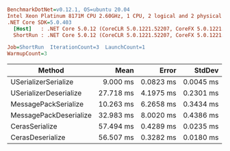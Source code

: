 ``` ini

BenchmarkDotNet=v0.12.1, OS=ubuntu 20.04
Intel Xeon Platinum 8171M CPU 2.60GHz, 1 CPU, 2 logical and 2 physical cores
.NET Core SDK=5.0.403
  [Host]   : .NET Core 5.0.12 (CoreCLR 5.0.1221.52207, CoreFX 5.0.1221.52207), X64 RyuJIT
  ShortRun : .NET Core 5.0.12 (CoreCLR 5.0.1221.52207, CoreFX 5.0.1221.52207), X64 RyuJIT

Job=ShortRun  IterationCount=3  LaunchCount=1  
WarmupCount=3  

```
|                 Method |      Mean |     Error |    StdDev |
|----------------------- |----------:|----------:|----------:|
|   USerializerSerialize |  9.000 ms | 0.0823 ms | 0.0045 ms |
| USerializerDeserialize | 27.718 ms | 4.1975 ms | 0.2301 ms |
|   MessagePackSerialize | 10.263 ms | 6.2658 ms | 0.3434 ms |
| MessagePackDeserialize | 32.983 ms | 8.0020 ms | 0.4386 ms |
|         CerasSerialize | 57.494 ms | 0.4289 ms | 0.0235 ms |
|       CerasDeserialize | 56.507 ms | 0.3282 ms | 0.0180 ms |
